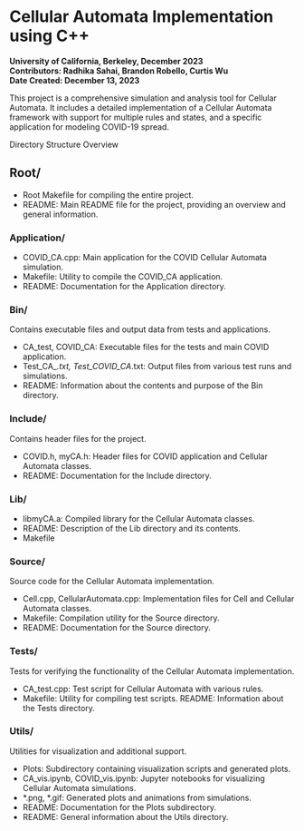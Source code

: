 # Cellular Automata Implementation using C++
**University of California, Berkeley, December 2023**<br>
**Contributors: Radhika Sahai, Brandon Robello, Curtis Wu**<br>
**Date Created: December 13, 2023**<br>

This project is a comprehensive simulation and analysis tool for Cellular Automata. It includes a detailed implementation of a Cellular Automata framework with support for multiple rules and states, and a specific application for modeling COVID-19 spread.

Directory Structure Overview
## Root/
- Root Makefile for compiling the entire project.
- README: Main README file for the project, providing an overview and general information.
### Application/
- COVID_CA.cpp: Main application for the COVID Cellular Automata simulation.
- Makefile: Utility to compile the COVID_CA application.
- README: Documentation for the Application directory.
### Bin/
Contains executable files and output data from tests and applications.
- CA_test, COVID_CA: Executable files for the tests and main COVID application.
- Test_CA_*.txt, Test_COVID_CA*.txt: Output files from various test runs and simulations.
- README: Information about the contents and purpose of the Bin directory.
### Include/
Contains header files for the project.
- COVID.h, myCA.h: Header files for COVID application and Cellular Automata classes.
- README: Documentation for the Include directory.
### Lib/
- libmyCA.a: Compiled library for the Cellular Automata classes.
- README: Description of the Lib directory and its contents.
- Makefile
### Source/
Source code for the Cellular Automata implementation.
- Cell.cpp, CellularAutomata.cpp: Implementation files for Cell and Cellular Automata classes.
- Makefile: Compilation utility for the Source directory.
- README: Documentation for the Source directory.
### Tests/
Tests for verifying the functionality of the Cellular Automata implementation.
- CA_test.cpp: Test script for Cellular Automata with various rules.
- Makefile: Utility for compiling test scripts.
README: Information about the Tests directory.
### Utils/
Utilities for visualization and additional support.
- Plots: Subdirectory containing visualization scripts and generated plots.
- CA_vis.ipynb, COVID_vis.ipynb: Jupyter notebooks for visualizing Cellular Automata simulations.
- *.png, *.gif: Generated plots and animations from simulations.
- README: Documentation for the Plots subdirectory.
- README: General information about the Utils directory.